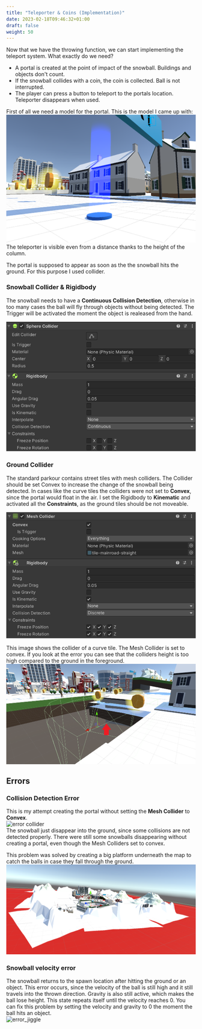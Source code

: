 ```yaml
---
title: "Teleporter & Coins (Implementation)"
date: 2023-02-18T09:46:32+01:00
draft: false
weight: 50
---
```


Now that we have the throwing function, we can start implementing the teleport system.
What exactly do we need?

* A portal is created at the point of impact of the snowball. Buildings and objects don't count.
* If the snowball collides with a coin, the coin is collected. Ball is not interrupted.
* The player can press a button to teleport to the portals location. Teleporter disappears when used.

First of all we need a model for the portal. This is the model I came up with:<br>
![teleporter](https://raw.githubusercontent.com/Lithanel/Lithanel_page/master/images/teleporter/teleporter.png)<br>
The teleporter is visible even from a distance thanks to the height of the column.

The portal is supposed to appear as soon as the the snowball hits the ground. For this purpose I used collider.

### Snowball Collider & Rigidbody
The snowball needs to have a **Continuous Collision Detection**, otherwise in too many cases the ball will fly through objects without being detected.
The Trigger will be activated the moment the object is realeased from the hand.<br>

![snowball collider](https://raw.githubusercontent.com/Lithanel/Lithanel_page/master/images/teleporter/ball_collider.png)<br>

### Ground Collider
The standard parkour contains street tiles with mesh colliders. The Collider should be set Convex to increase the change of the snowball being detected.
In cases like the curve tiles the colliders were not set to **Convex**, since the portal would float in the air.
I set the Rigidbody to **Kinematic** and activated all the **Constraints**, as the ground tiles should be not moveable. <br>

![street collider](https://raw.githubusercontent.com/Lithanel/Lithanel_page/master/images/teleporter/street_collider.png)<br>

This image shows the collider of a curve tile. The Mesh Collider is set to convex. 
If you look at the error you can see that the colliders height is too high compared to the ground in the foreground.<br>
![convex collider](https://raw.githubusercontent.com/Lithanel/Lithanel_page/master/images/teleporter/convex_collider.png)


## Errors
### Collision Detection Error
This is my attempt creating the portal without setting the **Mesh Collider** to **Convex**.<br>
![error collider](https://raw.githubusercontent.com/Lithanel/Lithanel_page/master/images/teleporter/error_convex.gif)<br>
The snowball just disappear into the ground, since some collisions are not detected properly.
There were still some snowballs disappearing without creating a portal, even though the Mesh Colliders set to convex.

This problem was solved by creating a big platform underneath the map to catch the balls in case they fall through the ground.<br>
![platform](https://raw.githubusercontent.com/Lithanel/Lithanel_page/master/images/teleporter/platform.png)<br>

### Snowball velocity error

The snowball returns to the spawn location after hitting the ground or an object. 
This error occurs, since the velocity of the ball is still high and it still travels into the thrown direction.
Gravity is also still active, which makes the ball lose height. This state repeats itself until the velocity reaches 0.
You can fix this problem by setting the velocity and gravity to 0 the moment the ball hits an object.<br>
![error_jiggle](https://raw.githubusercontent.com/Lithanel/Lithanel_page/master/images/teleporter/error_jiggle.gif)<br>
